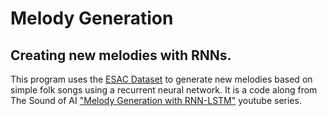 # Melody Generation
## Creating new melodies with RNNs.


This program uses the [ESAC Dataset](http://www.esac-data.org/) to generate new melodies based on simple folk songs using a recurrent neural network. It is a code along from The Sound of AI ["Melody Generation with RNN-LSTM"](https://www.youtube.com/playlist?list=PL-wATfeyAMNr0KMutwtbeDCmpwvtul-Xz) youtube series. 
